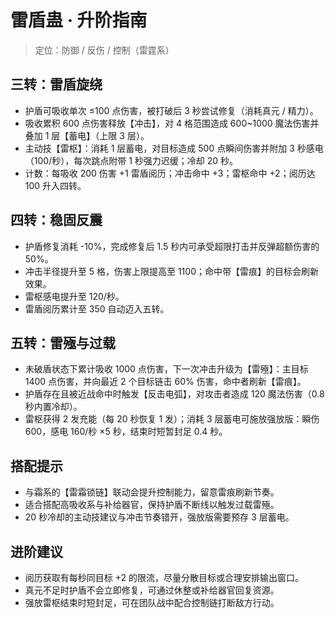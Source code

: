 # 雷盾蛊 · 升阶指南

> 定位：防御 / 反伤 / 控制（雷霆系）

## 三转：雷盾旋绕
- 护盾可吸收单次 ≤100 点伤害，被打破后 3 秒尝试修复（消耗真元 / 精力）。
- 吸收累积 600 点伤害释放【冲击】，对 4 格范围造成 600~1000 魔法伤害并叠加 1 层【蓄电】（上限 3 层）。
- 主动技【雷枢】：消耗 1 层蓄电，对目标造成 500 点瞬间伤害并附加 3 秒感电（100/秒），每次跳点附带 1 秒强力迟缓；冷却 20 秒。
- 计数：每吸收 200 伤害 +1 雷盾阅历；冲击命中 +3；雷枢命中 +2；阅历达 100 升入四转。

## 四转：稳固反震
- 护盾修复消耗 -10%，完成修复后 1.5 秒内可承受超限打击并反弹超额伤害的 50%。
- 冲击半径提升至 5 格，伤害上限提高至 1100；命中带【雷痕】的目标会刷新效果。
- 雷枢感电提升至 120/秒。
- 雷盾阅历累计至 350 自动迈入五转。

## 五转：雷殛与过载
- 未破盾状态下累计吸收 1000 点伤害，下一次冲击升级为【雷殛】：主目标 1400 点伤害，并向最近 2 个目标链击 60% 伤害，命中者刷新【雷痕】。
- 护盾存在且被近战命中时触发【反击电弧】，对攻击者造成 120 魔法伤害（0.8 秒内置冷却）。
- 雷枢获得 2 发充能（每 20 秒恢复 1 发）；消耗 3 层蓄电可施放强放版：瞬伤 600，感电 160/秒 ×5 秒，结束时短暂封足 0.4 秒。

## 搭配提示
- 与霜系的【雷霜锁链】联动会提升控制能力，留意雷痕刷新节奏。
- 适合搭配高吸收系与补给器官，保持护盾不断线以触发过载雷殛。
- 20 秒冷却的主动技建议与冲击节奏错开，强放版需要预存 3 层蓄电。

## 进阶建议
- 阅历获取有每秒同目标 +2 的限流，尽量分散目标或合理安排输出窗口。
- 真元不足时护盾不会立即修复，可通过休整或补给器官回复资源。
- 强放雷枢结束时短封足，可在团队战中配合控制链打断敌方行动。
